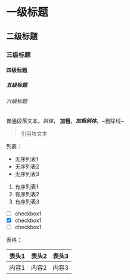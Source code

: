 # 一级标题

## 二级标题

### 三级标题

#### 四级标题

##### 五级标题

###### 六级标题

普通段落文本，_斜体_， __加粗__，***加粗斜体***，~删除线~

> 引用块文本

列表：

- 无序列表1
- 无序列表2
- 无序列表3

1. 有序列表1
2. 有序列表2
3. 有序列表3

- [ ] checkbox1
- [x] checkbox1
- [ ] checkbox1

表格：

| 表头1 | 表头2 | 表头3 |
| --- | --- | --- |
| 内容1 | 内容2 | 内容3 |
